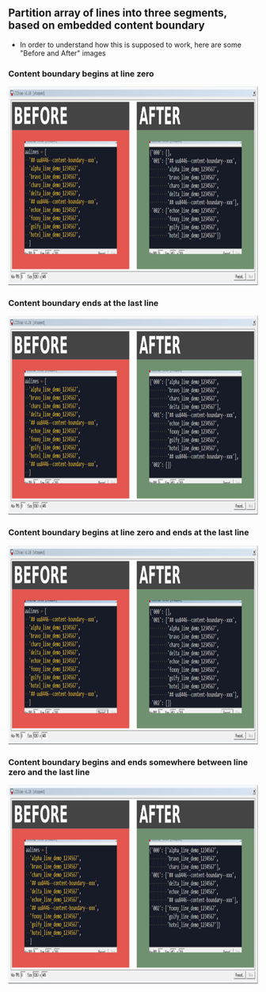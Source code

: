 ## Partition array of lines into three segments, based on embedded content boundary

* In order to understand how this is supposed to work, here are some "Before and After" images

### Content boundary begins at line zero

<img
  alt="drawing-002aa"
  height="400px"
  src="https://raw.githubusercontent.com/dreftymac/trypublic/master/lab2019/partition-content-boundary/before_and_after_002aa.PNG"
  />

### Content boundary ends at the last line

<img
  alt="drawing-003aa"
  height="400px"
  src="https://raw.githubusercontent.com/dreftymac/trypublic/master/lab2019/partition-content-boundary/before_and_after_003aa.PNG"
  />

### Content boundary begins at line zero and ends at the last line

<img
  alt="drawing-004aa"
  height="400px"
  src="https://raw.githubusercontent.com/dreftymac/trypublic/master/lab2019/partition-content-boundary/before_and_after_004aa.PNG"
  />

### Content boundary begins and ends somewhere between line zero and the last line

<img
  alt="drawing-005aa"
  height="400px"
  src="https://raw.githubusercontent.com/dreftymac/trypublic/master/lab2019/partition-content-boundary/before_and_after_005aa.PNG"
  />

